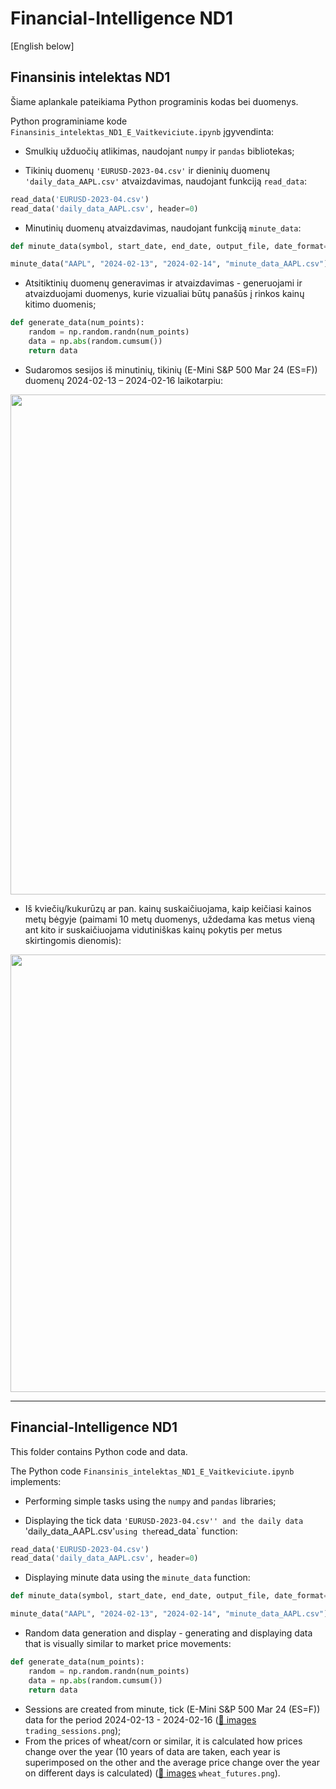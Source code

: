 # Financial-Intelligence ND1
[English below]
## Finansinis intelektas ND1

Šiame aplankale pateikiama Python programinis kodas bei duomenys.

Python programiniame kode `Finansinis_intelektas_ND1_E_Vaitkeviciute.ipynb` įgyvendinta:
  
- Smulkių užduočių atlikimas, naudojant `numpy` ir `pandas` bibliotekas;

- Tikinių duomenų `'EURUSD-2023-04.csv'` ir dieninių duomenų `'daily_data_AAPL.csv'` atvaizdavimas, naudojant funkciją `read_data`:

```python
read_data('EURUSD-2023-04.csv')
read_data('daily_data_AAPL.csv', header=0)
```

- Minutinių duomenų atvaizdavimas, naudojant funkciją `minute_data`:

```python
def minute_data(symbol, start_date, end_date, output_file, date_format='%Y-%m-%d %H:%M:%S%z')

minute_data("AAPL", "2024-02-13", "2024-02-14", "minute_data_AAPL.csv")
```

- Atsitiktinių duomenų generavimas ir atvaizdavimas - generuojami ir atvaizduojami duomenys, kurie vizualiai būtų panašūs į rinkos kainų kitimo duomenis;

```python
def generate_data(num_points):
    random = np.random.randn(num_points)
    data = np.abs(random.cumsum())
    return data
```

- Sudaromos sesijos iš minutinių, tikinių (E-Mini S&P 500 Mar 24 (ES=F)) duomenų 2024-02-13 – 2024-02-16 laikotarpiu:

<img src="https://github.com/user-attachments/assets/564676e1-6466-43ea-a253-bcf87c689c51" width="800"/>

- Iš kviečių/kukurūzų ar pan. kainų suskaičiuojama, kaip keičiasi kainos metų bėgyje (paimami 10 metų duomenys, uždedama kas metus vieną ant kito ir suskaičiuojama vidutiniškas kainų pokytis per metus skirtingomis dienomis):

<img src="https://github.com/user-attachments/assets/7efba5cc-94b5-40c1-bc39-3c284dab1331" width="700"/>

-------------
## Financial-Intelligence ND1
This folder contains Python code and data.

The Python code `Finansinis_intelektas_ND1_E_Vaitkeviciute.ipynb` implements:
  
- Performing simple tasks using the `numpy` and `pandas` libraries;

- Displaying the tick data `'EURUSD-2023-04.csv'' and the daily data `'daily_data_AAPL.csv'` using the `read_data` function:

```python
read_data('EURUSD-2023-04.csv')
read_data('daily_data_AAPL.csv', header=0)
```

- Displaying minute data using the `minute_data` function:

```python
def minute_data(symbol, start_date, end_date, output_file, date_format='%Y-%m-%d %H:%M:%S%z')

minute_data("AAPL", "2024-02-13", "2024-02-14", "minute_data_AAPL.csv")
```

- Random data generation and display - generating and displaying data that is visually similar to market price movements:

```python
def generate_data(num_points):
    random = np.random.randn(num_points)
    data = np.abs(random.cumsum())
    return data
```

- Sessions are created from minute, tick (E-Mini S&P 500 Mar 24 (ES=F)) data for the period 2024-02-13 - 2024-02-16 ([📁 images](https://github.com/evelinavait/Financial-Intelligence/tree/76480a4fa3dc1609179c899a7eb0b64abf95c1fa/ND1/images) `trading_sessions.png`);
- From the prices of wheat/corn or similar, it is calculated how prices change over the year (10 years of data are taken, each year is superimposed on the other and the average price change over the year on different days is calculated) ([📁 images](https://github.com/evelinavait/Financial-Intelligence/tree/76480a4fa3dc1609179c899a7eb0b64abf95c1fa/ND1/images) `wheat_futures.png`).

